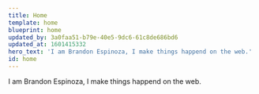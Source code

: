 ```yaml
---
title: Home
template: home
blueprint: home
updated_by: 3a0faa51-b79e-40e5-9dc6-61c8de686bd6
updated_at: 1601415332
hero_text: 'I am Brandon Espinoza, I make things happend on the web.'
id: home
---
```

I am Brandon Espinoza, I make things happend on the web.